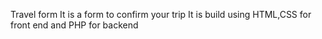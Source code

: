 Travel form
It is a form to confirm your trip
It is build using HTML,CSS for front end and PHP for backend
